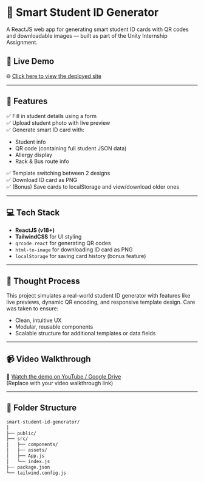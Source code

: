 # 🪪 Smart Student ID Generator

A ReactJS web app for generating smart student ID cards with QR codes and downloadable images — built as part of the Unity Internship Assignment.

## 🚀 Live Demo

🌐 [Click here to view the deployed site](https://idgenerator2903.netlify.app/)  

---

## 📸 Features

✅ Fill in student details using a form  
✅ Upload student photo with live preview  
✅ Generate smart ID card with:
- Student info
- QR code (containing full student JSON data)
- Allergy display
- Rack & Bus route info

✅ Template switching between 2 designs  
✅ Download ID card as PNG  
✅ (Bonus) Save cards to localStorage and view/download older ones

---

## 💻 Tech Stack

- **ReactJS (v18+)**
- **TailwindCSS** for UI styling
- `qrcode.react` for generating QR codes
- `html-to-image` for downloading ID card as PNG
- `localStorage` for saving card history (bonus feature)

---

## 🧠 Thought Process

This project simulates a real-world student ID generator with features like live previews, dynamic QR encoding, and responsive template design. Care was taken to ensure:
- Clean, intuitive UX
- Modular, reusable components
- Scalable structure for additional templates or data fields

---

## 📹 Video Walkthrough

🎥 [Watch the demo on YouTube / Google Drive](https://your-video-link)  
(Replace with your video walkthrough link)

---

## 📁 Folder Structure

```bash
smart-student-id-generator/
│
├── public/
├── src/
│   ├── components/
│   ├── assets/
│   ├── App.js
│   └── index.js
├── package.json
└── tailwind.config.js
